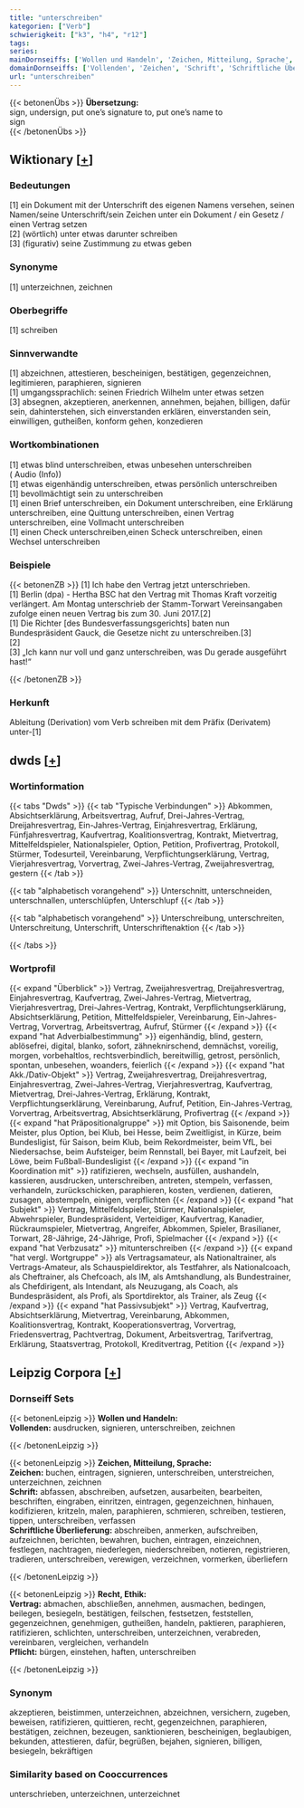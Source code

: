 ```yaml
---
title: "unterschreiben"
kategorien: ["Verb"]
schwierigkeit: ["k3", "h4", "r12"]
tags:
series:
mainDornseiffs: ['Wollen und Handeln', 'Zeichen, Mitteilung, Sprache', 'Recht, Ethik']
domainDornseiffs: ['Vollenden', 'Zeichen', 'Schrift', 'Schriftliche Überlieferung', 'Vertrag', 'Pflicht']
url: "unterschreiben"
---
```


{{< betonenÜbs >}}
**Übersetzung:**  
sign, undersign, put one’s signature to, put one’s name  to  
sign  
{{< /betonenÜbs >}}

## Wiktionary [[+](https://de.wiktionary.org/wiki/unterschreiben)]

### Bedeutungen
[1] ein Dokument mit der Unterschrift des eigenen Namens versehen, seinen Namen/seine Unterschrift/sein Zeichen unter ein Dokument / ein Gesetz / einen Vertrag setzen  
[2] (wörtlich) unter etwas darunter schreiben  
[3] (figurativ) seine Zustimmung zu etwas geben  

### Synonyme
[1] unterzeichnen, zeichnen  

### Oberbegriffe
[1] schreiben  

### Sinnverwandte
[1] abzeichnen, attestieren, bescheinigen, bestätigen, gegenzeichnen, legitimieren, paraphieren, signieren  
[1] umgangssprachlich: seinen Friedrich Wilhelm unter etwas setzen  
[3] absegnen, akzeptieren, anerkennen, annehmen, bejahen, billigen, dafür sein, dahinterstehen, sich einverstanden erklären, einverstanden sein, einwilligen, gutheißen, konform gehen, konzedieren  

### Wortkombinationen
[1] etwas blind unterschreiben, etwas unbesehen unterschreiben ( Audio (Info))  
[1] etwas eigenhändig unterschreiben, etwas persönlich unterschreiben  
[1] bevollmächtigt sein zu unterschreiben  
[1] einen Brief unterschreiben, ein Dokument unterschreiben, eine Erklärung unterschreiben, eine Quittung unterschreiben, einen Vertrag unterschreiben, eine Vollmacht unterschreiben  
[1] einen Check unterschreiben,einen Scheck unterschreiben, einen Wechsel unterschreiben  

### Beispiele
{{< betonenZB >}}
[1] Ich habe den Vertrag jetzt unterschrieben.  
[1] Berlin (dpa) - Hertha BSC hat den Vertrag mit Thomas Kraft vorzeitig verlängert. Am Montag unterschrieb der Stamm-Torwart Vereinsangaben zufolge einen neuen Vertrag bis zum 30. Juni 2017.[2]  
[1] Die Richter [des Bundesverfassungsgerichts] baten nun Bundespräsident Gauck, die Gesetze nicht zu unterschreiben.[3]  
[2]  
[3] „Ich kann nur voll und ganz unterschreiben, was Du gerade ausgeführt hast!“  

{{< /betonenZB >}}
### Herkunft
Ableitung (Derivation) vom Verb schreiben mit dem Präfix (Derivatem) unter-[1]  



## dwds [[+](https://www.dwds.de/wb/unterschreiben)]

### Wortinformation
{{< tabs "Dwds" >}}
{{< tab "Typische Verbindungen" >}}
Abkommen, Absichtserklärung, Arbeitsvertrag, Aufruf, Drei-Jahres-Vertrag, Dreijahresvertrag, Ein-Jahres-Vertrag, Einjahresvertrag, Erklärung, Fünfjahresvertrag, Kaufvertrag, Koalitionsvertrag, Kontrakt, Mietvertrag, Mittelfeldspieler, Nationalspieler, Option, Petition, Profivertrag, Protokoll, Stürmer, Todesurteil, Vereinbarung, Verpflichtungserklärung, Vertrag, Vierjahresvertrag, Vorvertrag, Zwei-Jahres-Vertrag, Zweijahresvertrag, gestern
{{< /tab >}}

{{< tab "alphabetisch vorangehend" >}}
Unterschnitt, unterschneiden, unterschnallen, unterschlüpfen, Unterschlupf
{{< /tab >}}

{{< tab "alphabetisch vorangehend" >}}
Unterschreibung, unterschreiten, Unterschreitung, Unterschrift, Unterschriftenaktion
{{< /tab >}}

{{< /tabs >}}

### Wortprofil
{{< expand "Überblick" >}} Vertrag, Zweijahresvertrag, Dreijahresvertrag, Einjahresvertrag, Kaufvertrag, Zwei-Jahres-Vertrag, Mietvertrag, Vierjahresvertrag, Drei-Jahres-Vertrag, Kontrakt, Verpflichtungserklärung, Absichtserklärung, Petition, Mittelfeldspieler, Vereinbarung, Ein-Jahres-Vertrag, Vorvertrag, Arbeitsvertrag, Aufruf, Stürmer {{< /expand >}}
{{< expand "hat Adverbialbestimmung" >}} eigenhändig, blind, gestern, ablösefrei, digital, blanko, sofort, zähneknirschend, demnächst, voreilig, morgen, vorbehaltlos, rechtsverbindlich, bereitwillig, getrost, persönlich, spontan, unbesehen, woanders, feierlich {{< /expand >}}
{{< expand "hat Akk./Dativ-Objekt" >}} Vertrag, Zweijahresvertrag, Dreijahresvertrag, Einjahresvertrag, Zwei-Jahres-Vertrag, Vierjahresvertrag, Kaufvertrag, Mietvertrag, Drei-Jahres-Vertrag, Erklärung, Kontrakt, Verpflichtungserklärung, Vereinbarung, Aufruf, Petition, Ein-Jahres-Vertrag, Vorvertrag, Arbeitsvertrag, Absichtserklärung, Profivertrag {{< /expand >}}
{{< expand "hat Präpositionalgruppe" >}} mit Option, bis Saisonende, beim Meister, plus Option, bei Klub, bei Hesse, beim Zweitligist, in Kürze, beim Bundesligist, für Saison, beim Klub, beim Rekordmeister, beim VfL, bei Niedersachse, beim Aufsteiger, beim Rennstall, bei Bayer, mit Laufzeit, bei Löwe, beim Fußball-Bundesligist {{< /expand >}}
{{< expand "in Koordination mit" >}} ratifizieren, wechseln, ausfüllen, aushandeln, kassieren, ausdrucken, unterschreiben, antreten, stempeln, verfassen, verhandeln, zurückschicken, paraphieren, kosten, verdienen, datieren, zusagen, abstempeln, einigen, verpflichten {{< /expand >}}
{{< expand "hat Subjekt" >}} Vertrag, Mittelfeldspieler, Stürmer, Nationalspieler, Abwehrspieler, Bundespräsident, Verteidiger, Kaufvertrag, Kanadier, Rückraumspieler, Mietvertrag, Angreifer, Abkommen, Spieler, Brasilianer, Torwart, 28-Jährige, 24-Jährige, Profi, Spielmacher {{< /expand >}}
{{< expand "hat Verbzusatz" >}} mitunterschreiben {{< /expand >}}
{{< expand "hat vergl. Wortgruppe" >}} als Vertragsamateur, als Nationaltrainer, als Vertrags-Amateur, als Schauspieldirektor, als Testfahrer, als Nationalcoach, als Cheftrainer, als Chefcoach, als IM, als Amtshandlung, als Bundestrainer, als Chefdirigent, als Intendant, als Neuzugang, als Coach, als Bundespräsident, als Profi, als Sportdirektor, als Trainer, als Zeug {{< /expand >}}
{{< expand "hat Passivsubjekt" >}} Vertrag, Kaufvertrag, Absichtserklärung, Mietvertrag, Vereinbarung, Abkommen, Koalitionsvertrag, Kontrakt, Kooperationsvertrag, Vorvertrag, Friedensvertrag, Pachtvertrag, Dokument, Arbeitsvertrag, Tarifvertrag, Erklärung, Staatsvertrag, Protokoll, Kreditvertrag, Petition {{< /expand >}}

## Leipzig Corpora [[+](https://corpora.uni-leipzig.de/en/res?word=unterschreiben&corpusId=deu_newscrawl-public_2018)]

### Dornseiff Sets
{{< betonenLeipzig >}}
**Wollen und Handeln:**  
**Vollenden:** ausdrucken, signieren, unterschreiben, zeichnen  

{{< /betonenLeipzig >}}


{{< betonenLeipzig >}}
**Zeichen, Mitteilung, Sprache:**  
**Zeichen:** buchen, eintragen, signieren, unterschreiben, unterstreichen, unterzeichnen, zeichnen  
**Schrift:** abfassen, abschreiben, aufsetzen, ausarbeiten, bearbeiten, beschriften, eingraben, einritzen, eintragen, gegenzeichnen, hinhauen, kodifizieren, kritzeln, malen, paraphieren, schmieren, schreiben, testieren, tippen, unterschreiben, verfassen  
**Schriftliche Überlieferung:** abschreiben, anmerken, aufschreiben, aufzeichnen, berichten, bewahren, buchen, eintragen, einzeichnen, festlegen, nachtragen, niederlegen, niederschreiben, notieren, registrieren, tradieren, unterschreiben, verewigen, verzeichnen, vormerken, überliefern  

{{< /betonenLeipzig >}}


{{< betonenLeipzig >}}
**Recht, Ethik:**  
**Vertrag:** abmachen, abschließen, annehmen, ausmachen, bedingen, beilegen, besiegeln, bestätigen, feilschen, festsetzen, feststellen, gegenzeichnen, genehmigen, gutheißen, handeln, paktieren, paraphieren, ratifizieren, schlichten, unterschreiben, unterzeichnen, verabreden, vereinbaren, vergleichen, verhandeln  
**Pflicht:** bürgen, einstehen, haften, unterschreiben  

{{< /betonenLeipzig >}}

### Synonym
akzeptieren, beistimmen, unterzeichnen, abzeichnen, versichern, zugeben, beweisen, ratifizieren, quittieren, recht, gegenzeichnen, paraphieren, bestätigen, zeichnen, bezeugen, sanktionieren, bescheinigen, beglaubigen, bekunden, attestieren, dafür, begrüßen, bejahen, signieren, billigen, besiegeln, bekräftigen


### Similarity based on Cooccurrences
unterschrieben, unterzeichnen, unterzeichnet

